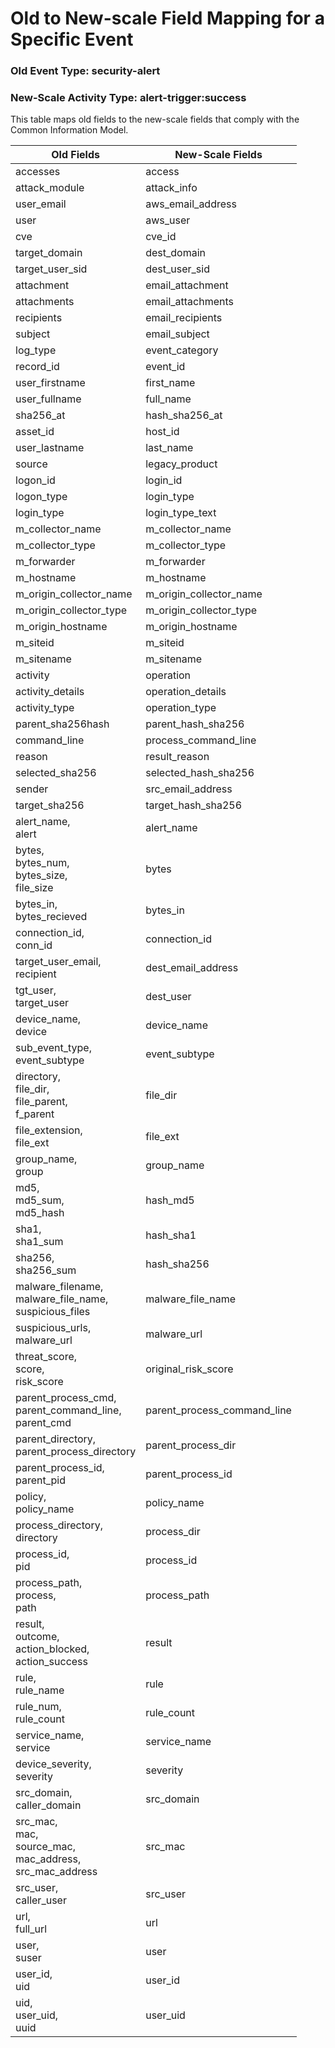 Old to New-scale Field Mapping for a Specific Event
===================================================

### Old Event Type: security-alert
### New-Scale Activity Type: alert-trigger:success

This table maps old fields to the new-scale fields that comply with the Common Information Model.

| Old Fields                                                         | New-Scale Fields            |
| ------------------------------------------------------------------ | --------------------------- |
| accesses                                                           | access                      |
| attack_module                                                      | attack_info                 |
| user_email                                                         | aws_email_address           |
| user                                                               | aws_user                    |
| cve                                                                | cve_id                      |
| target_domain                                                      | dest_domain                 |
| target_user_sid                                                    | dest_user_sid               |
| attachment                                                         | email_attachment            |
| attachments                                                        | email_attachments           |
| recipients                                                         | email_recipients            |
| subject                                                            | email_subject               |
| log_type                                                           | event_category              |
| record_id                                                          | event_id                    |
| user_firstname                                                     | first_name                  |
| user_fullname                                                      | full_name                   |
| sha256_at                                                          | hash_sha256_at              |
| asset_id                                                           | host_id                     |
| user_lastname                                                      | last_name                   |
| source                                                             | legacy_product              |
| logon_id                                                           | login_id                    |
| logon_type                                                         | login_type                  |
| login_type                                                         | login_type_text             |
| m_collector_name                                                   | m_collector_name            |
| m_collector_type                                                   | m_collector_type            |
| m_forwarder                                                        | m_forwarder                 |
| m_hostname                                                         | m_hostname                  |
| m_origin_collector_name                                            | m_origin_collector_name     |
| m_origin_collector_type                                            | m_origin_collector_type     |
| m_origin_hostname                                                  | m_origin_hostname           |
| m_siteid                                                           | m_siteid                    |
| m_sitename                                                         | m_sitename                  |
| activity                                                           | operation                   |
| activity_details                                                   | operation_details           |
| activity_type                                                      | operation_type              |
| parent_sha256hash                                                  | parent_hash_sha256          |
| command_line                                                       | process_command_line        |
| reason                                                             | result_reason               |
| selected_sha256                                                    | selected_hash_sha256        |
| sender                                                             | src_email_address           |
| target_sha256                                                      | target_hash_sha256          |
| alert_name,<br>alert                                               | alert_name                  |
| bytes,<br>bytes_num,<br>bytes_size,<br>file_size                   | bytes                       |
| bytes_in,<br>bytes_recieved                                        | bytes_in                    |
| connection_id,<br>conn_id                                          | connection_id               |
| target_user_email,<br>recipient                                    | dest_email_address          |
| tgt_user,<br>target_user                                           | dest_user                   |
| device_name,<br>device                                             | device_name                 |
| sub_event_type,<br>event_subtype                                   | event_subtype               |
| directory,<br>file_dir,<br>file_parent,<br>f_parent                | file_dir                    |
| file_extension,<br>file_ext                                        | file_ext                    |
| group_name,<br>group                                               | group_name                  |
| md5,<br>md5_sum,<br>md5_hash                                       | hash_md5                    |
| sha1,<br>sha1_sum                                                  | hash_sha1                   |
| sha256,<br>sha256_sum                                              | hash_sha256                 |
| malware_filename,<br>malware_file_name,<br>suspicious_files        | malware_file_name           |
| suspicious_urls,<br>malware_url                                    | malware_url                 |
| threat_score,<br>score,<br>risk_score                              | original_risk_score         |
| parent_process_cmd,<br>parent_command_line,<br>parent_cmd          | parent_process_command_line |
| parent_directory,<br>parent_process_directory                      | parent_process_dir          |
| parent_process_id,<br>parent_pid                                   | parent_process_id           |
| policy,<br>policy_name                                             | policy_name                 |
| process_directory,<br>directory                                    | process_dir                 |
| process_id,<br>pid                                                 | process_id                  |
| process_path,<br>process,<br>path                                  | process_path                |
| result,<br>outcome,<br>action_blocked,<br>action_success           | result                      |
| rule,<br>rule_name                                                 | rule                        |
| rule_num,<br>rule_count                                            | rule_count                  |
| service_name,<br>service                                           | service_name                |
| device_severity,<br>severity                                       | severity                    |
| src_domain,<br>caller_domain                                       | src_domain                  |
| src_mac,<br>mac,<br>source_mac,<br>mac_address,<br>src_mac_address | src_mac                     |
| src_user,<br>caller_user                                           | src_user                    |
| url,<br>full_url                                                   | url                         |
| user,<br>suser                                                     | user                        |
| user_id,<br>uid                                                    | user_id                     |
| uid,<br>user_uid,<br>uuid                                          | user_uid                    |